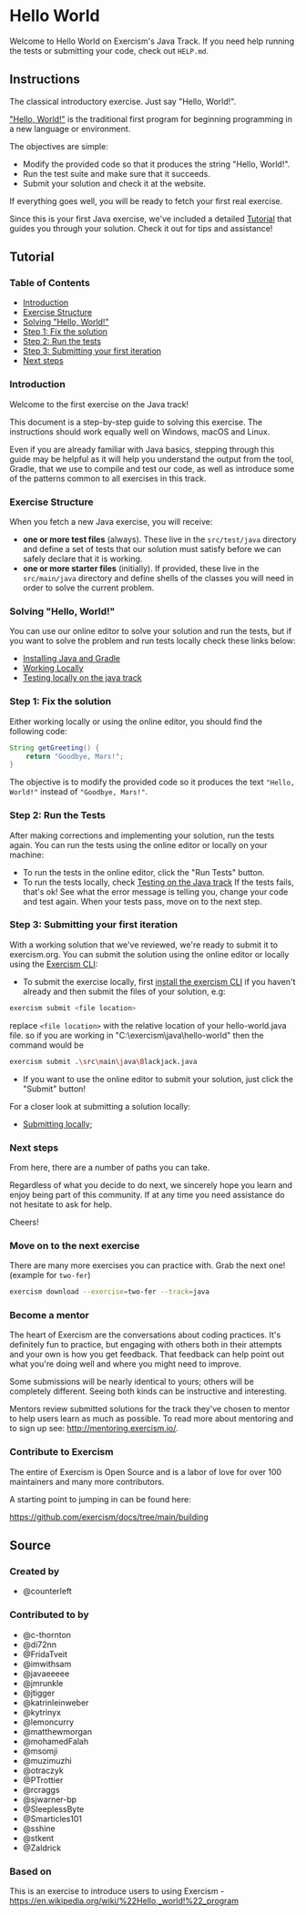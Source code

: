 # Hello World

Welcome to Hello World on Exercism's Java Track.
If you need help running the tests or submitting your code, check out `HELP.md`.

## Instructions

The classical introductory exercise.
Just say "Hello, World!".

["Hello, World!"][hello-world] is the traditional first program for beginning programming in a new language or environment.

The objectives are simple:

- Modify the provided code so that it produces the string "Hello, World!".
- Run the test suite and make sure that it succeeds.
- Submit your solution and check it at the website.

If everything goes well, you will be ready to fetch your first real exercise.

[hello-world]: https://en.wikipedia.org/wiki/%22Hello,_world!%22_program

Since this is your first Java exercise, we've included a detailed [Tutorial](#tutorial)
that guides you through your solution. Check it out for tips and
assistance!

## Tutorial

### Table of Contents

- [Introduction](#introduction)
- [Exercise Structure](#exercise-structure)
- [Solving "Hello, World!"](#solving-hello-world)
- [Step 1: Fix the solution](#step-1-fix-the-solution)
- [Step 2: Run the tests](#step-2-run-the-tests)
- [Step 3: Submitting your first iteration](#step-3-submitting-your-first-iteration)
- [Next steps](#next-steps)

### Introduction

Welcome to the first exercise on the Java track!

This document is a step-by-step guide to solving this exercise. The
instructions should work equally well on Windows, macOS and Linux.

Even if you are already familiar with Java basics, stepping through this guide
may be helpful as it will help you understand the output from the tool, Gradle,
that we use to compile and test our code, as well as introduce some of the
patterns common to all exercises in this track.

### Exercise Structure

When you fetch a new Java exercise, you will receive:

- __one or more test files__ (always). These live in the `src/test/java`
directory and define a set of tests that our solution must satisfy before we
can safely declare that it is working.
- __one or more starter files__ (initially). If provided, these live in the
`src/main/java` directory and define shells of the classes you will need
in order to solve the current problem.

### Solving "Hello, World!"

You can use our online editor to solve your solution and run the tests, but
if you want to solve the problem and run tests locally check these links below:

- [Installing Java and Gradle](https://exercism.org/docs/tracks/java/installation)
- [Working Locally](https://exercism.org/docs/using/solving-exercises/working-locally)
- [Testing locally on the java track](https://exercism.org/docs/tracks/java/tests)

### Step 1: Fix the solution

Either working locally or using the online editor, you should find the following code:

```java
String getGreeting() {
    return "Goodbye, Mars!";
}
```

The objective is to modify the provided code so it produces the text `"Hello, World!"` instead of `"Goodbye, Mars!"`.

### Step 2: Run the Tests

After making corrections and implementing your solution, run the tests again.
You can run the tests using the online editor or locally on your machine:

- To run the tests in the online editor, click the "Run Tests" button.
- To run the tests locally, check [Testing on the Java track](https://exercism.org/docs/tracks/java/tests)
  If the tests fails, that's ok! See what the error message is telling you, change your code and test again.
  When your tests pass, move on to the next step.

### Step 3: Submitting your first iteration

With a working solution that we've reviewed, we're ready to submit it to
exercism.org.
You can submit the solution using the online editor or locally using the [Exercism CLI](https://exercism.org/docs/using/solving-exercises/working-locally):

- To submit the exercise locally, first [install the exercism CLI](https://exercism.org/docs/using/solving-exercises/working-locally) if you haven't already  and then submit the files of your solution, e.g:

```sh
exercism submit <file location>
```

replace `<file location>` with the relative location of your hello-world.java file.
so if you are working in "C:\exercism\java\hello-world" then the command would be

```sh
exercism submit .\src\main\java\Blackjack.java
```

- If you want to use the online editor to submit your solution, just click the "Submit" button!

For a closer look at submitting a solution locally:

- [Submitting locally](https://exercism.org/docs/using/solving-exercises/working-locally);

### Next steps

From here, there are a number of paths you can take.

Regardless of what you decide to do next, we sincerely hope you learn
and enjoy being part of this community.  If at any time you need assistance
do not hesitate to ask for help.

Cheers!

### Move on to the next exercise

There are many more exercises you can practice with.  Grab the next one! (example for `two-fer`)

```sh
exercism download --exercise=two-fer --track=java
```

### Become a mentor

The heart of Exercism are the conversations about coding
practices. It's definitely fun to practice, but engaging with others
both in their attempts and your own is how you get feedback. That feedback
can help point out what you're doing well and where you might need to
improve.

Some submissions will be nearly identical to yours; others will be
completely different. Seeing both kinds can be instructive and interesting.

Mentors review submitted solutions for the track they've chosen to mentor
to help users learn as much as possible. To read more about mentoring and
to sign up see: <http://mentoring.exercism.io/>.

### Contribute to Exercism

The entire of Exercism is Open Source and is a labor of love for over
100 maintainers and many more contributors.

A starting point to jumping in can be found here:

<https://github.com/exercism/docs/tree/main/building>

## Source

### Created by

- @counterleft

### Contributed to by

- @c-thornton
- @di72nn
- @FridaTveit
- @imwithsam
- @javaeeeee
- @jmrunkle
- @jtigger
- @katrinleinweber
- @kytrinyx
- @lemoncurry
- @matthewmorgan
- @mohamedFalah
- @msomji
- @muzimuzhi
- @otraczyk
- @PTrottier
- @rcraggs
- @sjwarner-bp
- @SleeplessByte
- @Smarticles101
- @sshine
- @stkent
- @Zaldrick

### Based on

This is an exercise to introduce users to using Exercism - https://en.wikipedia.org/wiki/%22Hello,_world!%22_program